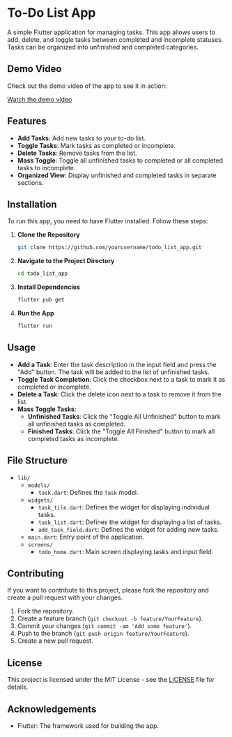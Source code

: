 # To-Do List App

A simple Flutter application for managing tasks. This app allows users to add, delete, and toggle tasks between completed and incomplete statuses. Tasks can be organized into unfinished and completed categories.

## Demo Video

Check out the demo video of the app to see it in action:

[Watch the demo video](https://drive.google.com/file/d/1nYY-yGz8KHe1GSQuSCSgofY5tcnoPKXX/view?usp=sharing)

## Features

- **Add Tasks**: Add new tasks to your to-do list.
- **Toggle Tasks**: Mark tasks as completed or incomplete.
- **Delete Tasks**: Remove tasks from the list.
- **Mass Toggle**: Toggle all unfinished tasks to completed or all completed tasks to incomplete.
- **Organized View**: Display unfinished and completed tasks in separate sections.

## Installation

To run this app, you need to have Flutter installed. Follow these steps:

1. **Clone the Repository**

    ```sh
    git clone https://github.com/yourusername/todo_list_app.git
    ```

2. **Navigate to the Project Directory**

    ```sh
    cd todo_list_app
    ```

3. **Install Dependencies**

    ```sh
    flutter pub get
    ```

4. **Run the App**

    ```sh
    flutter run
    ```

## Usage

- **Add a Task**: Enter the task description in the input field and press the "Add" button. The task will be added to the list of unfinished tasks.
- **Toggle Task Completion**: Click the checkbox next to a task to mark it as completed or incomplete.
- **Delete a Task**: Click the delete icon next to a task to remove it from the list.
- **Mass Toggle Tasks**:
  - **Unfinished Tasks**: Click the "Toggle All Unfinished" button to mark all unfinished tasks as completed.
  - **Finished Tasks**: Click the "Toggle All Finished" button to mark all completed tasks as incomplete.

## File Structure

- `lib/`
  - `models/`
    - `task.dart`: Defines the `Task` model.
  - `widgets/`
    - `task_tile.dart`: Defines the widget for displaying individual tasks.
    - `task_list.dart`: Defines the widget for displaying a list of tasks.
    - `add_task_field.dart`: Defines the widget for adding new tasks.
  - `main.dart`: Entry point of the application.
  - `screens/`
    - `todo_home.dart`: Main screen displaying tasks and input field.

## Contributing

If you want to contribute to this project, please fork the repository and create a pull request with your changes.

1. Fork the repository.
2. Create a feature branch (`git checkout -b feature/YourFeature`).
3. Commit your changes (`git commit -am 'Add some feature'`).
4. Push to the branch (`git push origin feature/YourFeature`).
5. Create a new pull request.

## License

This project is licensed under the MIT License - see the [LICENSE](LICENSE) file for details.

## Acknowledgements

- Flutter: The framework used for building the app.

